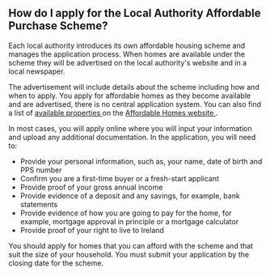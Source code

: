 ##  How do I apply for the Local Authority Affordable Purchase Scheme?

Each local authority introduces its own affordable housing scheme and manages
the application process. When homes are available under the scheme they will
be advertised on the local authority's website and in a local newspaper.

The advertisement will include details about the scheme including how and when
to apply. You apply for affordable homes as they become available and are
advertised, there is no central application system. You can also find a list
of [ available properties ](https://affordablehomes.ie/buy/properties/) on the
[ Affordable Homes website ](https://affordablehomes.ie/) .

In most cases, you will apply online where you will input your information and
upload any additional documentation. In the application, you will need to:

  * Provide your personal information, such as, your name, date of birth and PPS number 
  * Confirm you are a first-time buyer or a fresh-start applicant 
  * Provide proof of your gross annual income 
  * Provide evidence of a deposit and any savings, for example, bank statements 
  * Provide evidence of how you are going to pay for the home, for example, mortgage approval in principle or a mortgage calculator 
  * Provide proof of your right to live to Ireland 

You should apply for homes that you can afford with the scheme and that suit
the size of your household. You must submit your application by the closing
date for the scheme.
